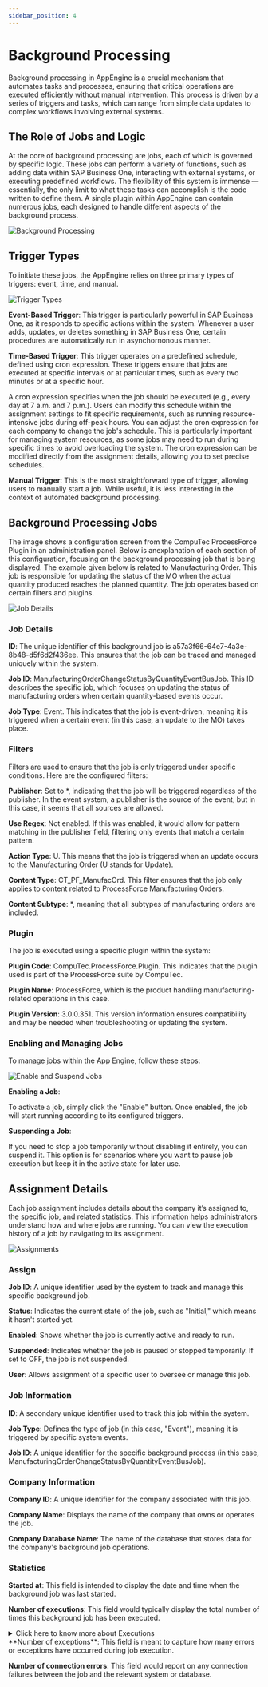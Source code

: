 ```yaml
---
sidebar_position: 4
---
```


# Background Processing

Background processing in AppEngine is a crucial mechanism that automates tasks and processes, ensuring that critical operations are executed efficiently without manual intervention. This process is driven by a series of triggers and tasks, which can range from simple data updates to complex workflows involving external systems.

## The Role of Jobs and Logic

At the core of background processing are jobs, each of which is governed by specific logic. These jobs can perform a variety of functions, such as adding data within SAP Business One, interacting with external systems, or executing predefined workflows. The flexibility of this system is immense — essentially, the only limit to what these tasks can accomplish is the code written to define them. A single plugin within AppEngine can contain numerous jobs, each designed to handle different aspects of the background process.

![Background Processing](./media/background-processing/background-processing.png)

## Trigger Types

To initiate these jobs, the AppEngine relies on three primary types of triggers: event, time, and manual.

![Trigger Types](./media/background-processing/trigger-types.png)

**Event-Based Trigger**: This trigger is particularly powerful in SAP Business One, as it responds to specific actions within the system. Whenever a user adds, updates, or deletes something in SAP Business One, certain procedures are automatically run in asynchornonous manner.

**Time-Based Trigger**: This trigger operates on a predefined schedule, defined using cron expression. These triggers ensure that jobs are executed at specific intervals or at particular times, such as every two minutes or at a specific hour.

A cron expression specifies when the job should be executed (e.g., every day at 7 a.m. and 7 p.m.). Users can modify this schedule within the assignment settings to fit specific requirements, such as running resource-intensive jobs during off-peak hours. You can adjust the cron expression for each company to change the job's schedule. This is particularly important for managing system resources, as some jobs may need to run during specific times to avoid overloading the system. The cron expression can be modified directly from the assignment details, allowing you to set precise schedules.

**Manual Trigger**: This is the most straightforward type of trigger, allowing users to manually start a job. While useful, it is less interesting in the context of automated background processing.

## Background Processing Jobs

The image shows a configuration screen from the CompuTec ProcessForce Plugin in an administration panel. Below is anexplanation of each section of this configuration, focusing on the background processing job that is being displayed. The example given below is related to Manufacturing Order. This job is responsible for updating the status of the MO when the actual quantity produced reaches the planned quantity. The job operates based on certain filters and plugins.

![Job Details](./media/background-processing/job-details.webp)

### Job Details

**ID**: The unique identifier of this background job is a57a3f66-64e7-4a3e-8b48-d5f6d2f436ee. This ensures that the job can be traced and managed uniquely within the system.

**Job ID**: ManufacturingOrderChangeStatusByQuantityEventBusJob. This ID describes the specific job, which focuses on updating the status of manufacturing orders when certain quantity-based events occur.

**Job Type**: Event. This indicates that the job is event-driven, meaning it is triggered when a certain event (in this case, an update to the MO) takes place.

### Filters

Filters are used to ensure that the job is only triggered under specific conditions. Here are the configured filters:

**Publisher**: Set to *, indicating that the job will be triggered regardless of the publisher. In the event system, a publisher is the source of the event, but in this case, it seems that all sources are allowed.

**Use Regex**: Not enabled. If this was enabled, it would allow for pattern matching in the publisher field, filtering only events that match a certain pattern.

**Action Type**: U. This means that the job is triggered when an update occurs to the Manufacturing Order (U stands for Update).

**Content Type**: CT_PF_ManufacOrd. This filter ensures that the job only applies to content related to ProcessForce Manufacturing Orders.

**Content Subtype**: *, meaning that all subtypes of manufacturing orders are included.

### Plugin

The job is executed using a specific plugin within the system:

**Plugin Code**: CompuTec.ProcessForce.Plugin. This indicates that the plugin used is part of the ProcessForce suite by CompuTec.

**Plugin Name**: ProcessForce, which is the product handling manufacturing-related operations in this case.

**Plugin Version**: 3.0.0.351. This version information ensures compatibility and may be needed when troubleshooting or updating the system.

### Enabling and Managing Jobs

To manage jobs within the App Engine, follow these steps:

![Enable and Suspend Jobs](./media/background-processing/enable-disable.webp)

**Enabling a Job**:

To activate a job, simply click the "Enable" button. Once enabled, the job will start running according to its configured triggers.

**Suspending a Job**:

If you need to stop a job temporarily without disabling it entirely, you can suspend it. This option is for scenarios where you want to pause job execution but keep it in the active state for later use.

## Assignment Details

Each job assignment includes details about the company it’s assigned to, the specific job, and related statistics. This information helps administrators understand how and where jobs are running. You can view the execution history of a job by navigating to its assignment.

![Assignments](./media/background-processing/assignments.webp)

### Assign

**Job ID**: A unique identifier used by the system to track and manage this specific background job.

**Status**: Indicates the current state of the job, such as "Initial," which means it hasn't started yet.

**Enabled**: Shows whether the job is currently active and ready to run.

**Suspended**: Indicates whether the job is paused or stopped temporarily. If set to OFF, the job is not suspended.

**User**: Allows assignment of a specific user to oversee or manage this job.

### Job Information

**ID**: A secondary unique identifier used to track this job within the system.

**Job Type**: Defines the type of job (in this case, "Event"), meaning it is triggered by specific system events.

**Job ID**: A unique identifier for the specific background process (in this case, ManufacturingOrderChangeStatusByQuantityEventBusJob).

### Company Information

**Company ID**: A unique identifier for the company associated with this job.

**Company Name**: Displays the name of the company that owns or operates the job.

**Company Database Name**: The name of the database that stores data for the company's background job operations.

### Statistics

**Started at**: This field is intended to display the date and time when the background job was last started.

**Number of executions**: This field would typically display the total number of times this background job has been executed.

<details>
<summary>Click here to know more about Executions</summary>
<div>
![Executions](./media/background-processing/executions.webp)

The Executions section provides a detailed overview of the background job instances executed within the system.

    - **ID** - A unique identifier for each execution instance.
    - **Start Time** - Indicates when the job started.
    - **End Time** - Indicates when the job ended.
    - **Duration** - Shows how long the job took to execute.
    - **Finished** - Indicates whether the execution is complete.
    - **Success** - Indicates whether the job executed successfully.
    - **Message**
</div>
</details>
**Number of exceptions**: This field is meant to capture how many errors or exceptions have occurred during job execution.

**Number of connection errors**: This field would report on any connection failures between the job and the relevant system or database.

<!-- TODO: Add description and screenshot for executions -->